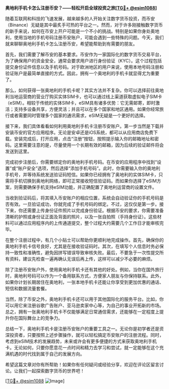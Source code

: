 **奥地利手机卡怎么注册币安？——轻松开启全球投资之旅[[TG💪+ @esim1088](https://t.me/s/esim1088)]**

随着互联网和科技的飞速发展，越来越多的人开始关注数字货币投资，而币安（Binance）无疑是其中最炙手可热的平台之一。然而，对于许多刚接触数字货币的新手来说，如何在币安上开户可能是一个不小的挑战。特别是如果你身处奥地利，使用当地的手机号码注册币安账户，可能会遇到一些特殊的问题。今天，我们就来聊聊奥地利手机卡怎么注册币安，希望能帮助到有需要的朋友。

首先，我们需要了解币安的基本要求。币安作为一家国际化的数字货币交易平台，为了确保用户的资金安全，通常会要求用户进行身份验证（KYC）。这个过程包括提交身份证件信息以及手机号码。对于欧洲地区的用户来说，使用本地号码注册和验证账户是最简单直接的方式。因此，拥有一个奥地利的手机卡就显得尤为重要了。

那么，如何获得一张奥地利的手机卡呢？其实方法并不复杂。你可以选择前往奥地利当地运营商的营业厅购买实体SIM卡，也可以通过线上渠道获取虚拟电子SIM卡（eSIM）。相较于传统的实体SIM卡，eSIM具有诸多优势：它无需邮寄，即时激活；支持多设备共享，方便灵活；并且可以在多个国家和地区通用。如果你经常旅行或者需要同时管理多个国家的通讯需求，eSIM无疑是一个更好的选择。

接下来，我们具体看看如何利用奥地利手机卡注册币安账户。第一步当然是下载并安装币安的官方应用程序。无论是安卓还是iOS系统，都可以从应用商店免费下载。安装完成后，打开应用，点击“注册”按钮，按照提示输入你的邮箱地址和密码。这里需要注意的是，尽量使用一个长期有效的邮箱，因为后续的验证邮件将会发送到这里。

完成初步注册后，你需要绑定你的奥地利手机号码。在币安的应用程序中找到“设置”或“账户安全”选项，然后选择“添加手机号码”。此时，你需要输入你的奥地利手机号，并等待系统发送验证码短信。如果你已经拥有了奥地利的实体SIM卡，只需将手机切换到奥地利网络，即可正常接收短信验证码。而如果你选择了eSIM方案，则需要确保手机支持eSIM功能，并正确配置了奥地利运营商的设置文件。

当收到验证码后，将其填入币安账户的相应位置，系统会自动验证你的手机号码是否有效。一旦验证成功，你就完成了手机号码的绑定。不过，这仅仅是第一步。接下来，你还需要上传身份证件照片以完成身份验证。根据币安的要求，你需要准备清晰的护照或身份证正面及背面的照片，以及一张自拍照（手持身份证）。这些材料可以通过应用程序内的上传通道提交，整个过程大约需要几个工作日才能审核完毕。

在整个注册过程中，有几个小贴士可以帮助你更顺利地完成操作。首先，确保你的奥地利手机卡信号良好，尤其是在接收验证码时。其次，在填写个人信息时务必保持一致性和准确性，避免因拼写错误导致审核失败。最后，不要急于一次性提交所有资料，建议先检查一遍再确认无误后再上传，这样可以减少不必要的麻烦。

除了注册币安账户外，使用奥地利手机卡还有其他的好处。例如，当你在国外旅行时，奥地利号码可以作为一个备用联系方式，方便家人朋友与你保持联系。此外，如果你计划长期居住在奥地利，一张本地手机卡还能让你享受到更加优惠的通话、短信和数据流量套餐。

当然，除了币安之外，奥地利手机卡还可以用于其他国际化的服务平台。比如，你可以用它来注册谷歌广告账户、亚马逊卖家中心等，为自己的事业开拓新的市场。总之，拥有一张奥地利手机卡不仅能够满足日常通信需求，还能够在一定程度上提升你在国际舞台上的竞争力。

总结一下，奥地利手机卡是注册币安账户的重要工具之一。无论你是初学者还是资深投资者，只要按照上述步骤操作，就可以轻松搞定币安账户的注册流程。同时，考虑到eSIM技术的发展趋势，未来或许会有更多便捷的方式来获取奥地利手机卡。无论如何，只要你愿意花一点时间和精力去学习和尝试，就一定能够在这个充满机遇的时代找到属于自己的发展方向。

希望这篇文章对你有所帮助！如果你有任何疑问或经验分享，欢迎在评论区留言讨论。让我们一起探索数字货币的世界吧！

[[TG💪+ @esim1088](https://t.me/s/esim1088) ![Image](https://i.postimg.cc/4NQfJmqS/Snipaste-2025-05-13-00-14-12.png)]